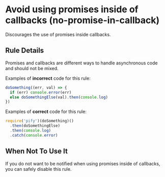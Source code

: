 # Avoid using promises inside of callbacks (no-promise-in-callback)

Discourages the use of promises inside callbacks.

## Rule Details

Promises and callbacks are different ways to handle asynchronous code and should
not be mixed.

Examples of **incorrect** code for this rule:

```js
doSomething((err, val) => {
  if (err) console.error(err)
  else doSomethingElse(val).then(console.log)
})
```

Examples of **correct** code for this rule:

```js
require('pify')(doSomething)()
  .then(doSomethingElse)
  .then(console.log)
  .catch(console.error)
```

## When Not To Use It

If you do not want to be notified when using promises inside of callbacks, you
can safely disable this rule.

